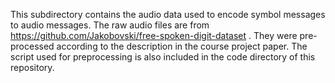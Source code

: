 This subdirectory contains the audio data used to encode symbol messages to audio messages. The raw audio files are from https://github.com/Jakobovski/free-spoken-digit-dataset . They were pre-processed according to the description in the course project paper. The script used for preprocessing is also included in the code directory of this repository.
